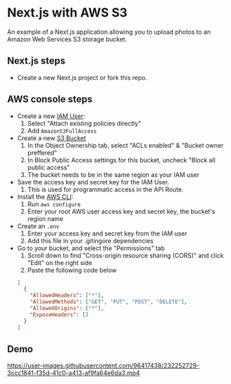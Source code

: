 # Next.js with AWS S3

An example of a Next.js application allowing you to upload photos to an Amazon Web Services S3 storage bucket.

## Next.js steps

- Create a new Next.js project or fork this repo.

## AWS console steps

- Create a new [IAM User](https://aws.amazon.com/iam/):
  1.  Select "Attach existing policies directly"
  2.  Add `AmazonS3FullAccess`
- Create a new [S3 Bucket](https://console.aws.amazon.com/s3/)
  1.  In the Object Ownership tab, select "ACLs enabled" & "Bucket owner preffered"
  2.  In Block Public Access settings for this bucket, uncheck "Block all public access"
  3.  The bucket needs to be in the same region as your IAM user
- Save the access key and secret key for the IAM User.
  1.  This is used for programmatic access in the API Route.
- Install the [AWS CLI](https://aws.amazon.com/cli/):
  1.  Run `aws configure`
  2.  Enter your root AWS user access key and secret key, the bucket's region name
- Create an `.env`
  1.  Enter your access key and secret key from the IAM user
  2.  Add this file in your .gitingore dependencies
- Go to your bucket, and select the "Permissions" tab
  1.  Scroll down to find "Cross-origin resource sharing (CORS)" and click "Edit" on the right side
  2.  Paste the following code below
  ```json
  [
    {
      "AllowedHeaders": ["*"],
      "AllowedMethods": ["GET", "PUT", "POST", "DELETE"],
      "AllowedOrigins": ["*"],
      "ExposeHeaders": []
    }
  ]
  ```

## Demo

https://user-images.githubusercontent.com/96417438/232252729-3ccc1841-f35d-41c0-a413-af9fa64e6da3.mp4


